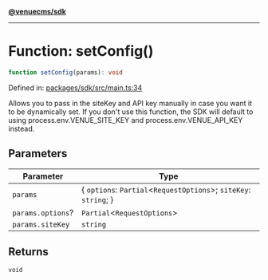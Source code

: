 [**@venuecms/sdk**](../Index.md)

***

# Function: setConfig()

```ts
function setConfig(params): void
```

Defined in: [packages/sdk/src/main.ts:34](https://github.com/venuecms/sdk/blob/00916d9de8c08ea7e3c8bf71381675389f602827/packages/sdk/src/main.ts#L34)

Allows you to pass in the siteKey and API key manually in case you want it to be dynamically set. If you don't use this function, the SDK will default to using process.env.VENUE_SITE_KEY and process.env.VENUE_API_KEY instead.

## Parameters

| Parameter | Type |
| ------ | ------ |
| `params` | \{ `options`: `Partial`\<`RequestOptions`\>; `siteKey`: `string`; \} |
| `params.options`? | `Partial`\<`RequestOptions`\> |
| `params.siteKey` | `string` |

## Returns

`void`
